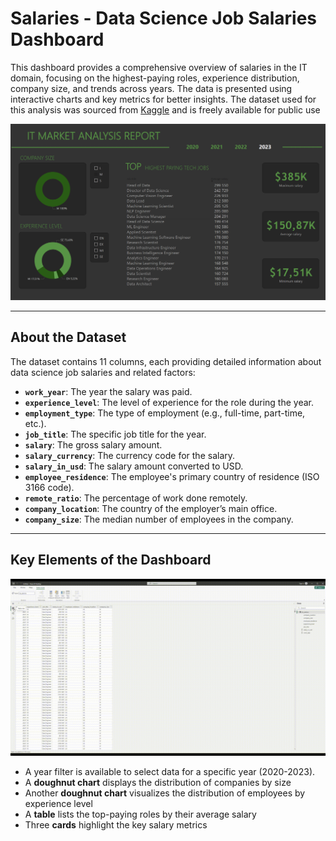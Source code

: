 # **Salaries - Data Science Job Salaries Dashboard**

This dashboard provides a comprehensive overview of salaries in the IT domain, focusing on the highest-paying roles, experience distribution, company size, and trends across years. The data is presented using interactive charts and key metrics for better insights.
The dataset used for this analysis was sourced from [Kaggle](https://www.kaggle.com/datasets/arnabchaki/data-science-salaries-2023/data) and is freely available for public use

![salaries_dashboard](https://github.com/olivilli/Visualization/blob/main/PowerBI/Salaries/salaries.png)

---

## **About the Dataset**
The dataset contains 11 columns, each providing detailed information about data science job salaries and related factors:

- **`work_year`**: The year the salary was paid.  
- **`experience_level`**: The level of experience for the role during the year.  
- **`employment_type`**: The type of employment (e.g., full-time, part-time, etc.).  
- **`job_title`**: The specific job title for the year.  
- **`salary`**: The gross salary amount.  
- **`salary_currency`**: The currency code for the salary.  
- **`salary_in_usd`**: The salary amount converted to USD.  
- **`employee_residence`**: The employee's primary country of residence (ISO 3166 code).  
- **`remote_ratio`**: The percentage of work done remotely.  
- **`company_location`**: The country of the employer’s main office.  
- **`company_size`**: The median number of employees in the company.

---

## **Key Elements of the Dashboard**

![salaries_pbi_screen_record](https://github.com/olivilli/Visualization/blob/main/PowerBI/Salaries/salaries_pbi_screen_record.gif)

- A year filter is available to select data for a specific year (2020-2023).
- A **doughnut chart** displays the distribution of companies by size
- Another **doughnut chart** visualizes the distribution of employees by experience level
- A **table** lists the top-paying roles by their average salary
- Three **cards** highlight the key salary metrics
